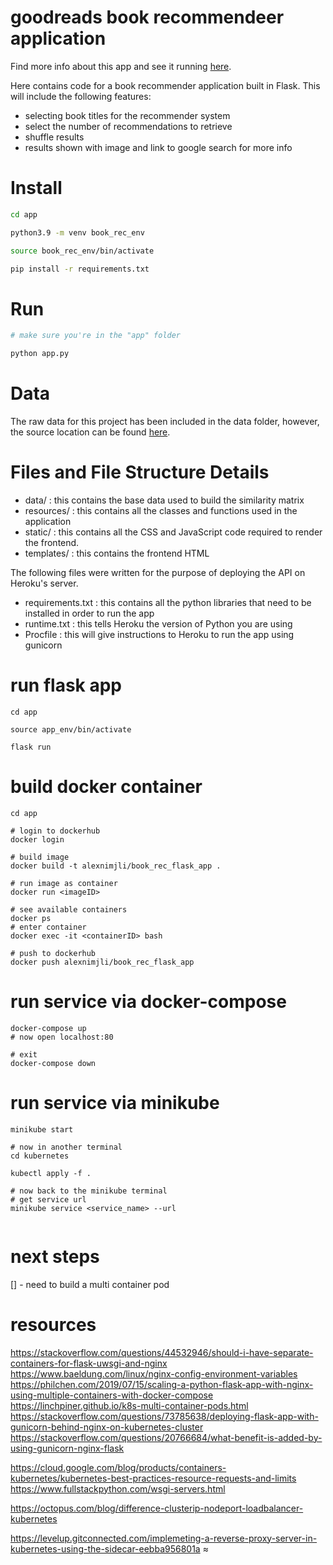 # goodreads book recommendeer application

Find more info about this app and see it running [here](https://alexnim.com/coding-projects-book-rec-app.html).

Here contains code for a book recommender application built in Flask. This will include the following features:
- selecting book titles for the recommender system
- select the number of recommendations to retrieve
- shuffle results
- results shown with image and link to google search for more info

# Install

```bash
cd app

python3.9 -m venv book_rec_env

source book_rec_env/bin/activate

pip install -r requirements.txt
```

# Run

```bash
# make sure you're in the "app" folder

python app.py
```

# Data
The raw data for this project has been included in the data folder, however, the source location can be found [here](https://github.com/zygmuntz/goodbooks-10k).

# Files and File Structure Details
- data/ : this contains the base data used to build the similarity matrix 
- resources/ : this contains all the classes and functions used in the application
- static/ : this contains all the CSS and JavaScript code required to render the frontend. 
- templates/ : this contains the frontend HTML

The following files were written for the purpose of deploying the API on Heroku's server. 
- requirements.txt : this contains all the python libraries that need to be installed in order to run the app
- runtime.txt : this tells Heroku the version of Python you are using
- Procfile : this will give instructions to Heroku to run the app using gunicorn

# run flask app

```
cd app

source app_env/bin/activate

flask run
```


# build docker container

```shell
cd app

# login to dockerhub
docker login

# build image
docker build -t alexnimjli/book_rec_flask_app .

# run image as container
docker run <imageID>

# see available containers
docker ps
# enter container
docker exec -it <containerID> bash

# push to dockerhub
docker push alexnimjli/book_rec_flask_app
```

# run service via docker-compose

```shell
docker-compose up
# now open localhost:80

# exit
docker-compose down
```
# run service via minikube

``` shell
minikube start

# now in another terminal
cd kubernetes

kubectl apply -f .

# now back to the minikube terminal
# get service url
minikube service <service_name> --url


```

# next steps

[] - need to build a multi container pod





# resources

https://stackoverflow.com/questions/44532946/should-i-have-separate-containers-for-flask-uwsgi-and-nginx
https://www.baeldung.com/linux/nginx-config-environment-variables
https://philchen.com/2019/07/15/scaling-a-python-flask-app-with-nginx-using-multiple-containers-with-docker-compose
https://linchpiner.github.io/k8s-multi-container-pods.html
https://stackoverflow.com/questions/73785638/deploying-flask-app-with-gunicorn-behind-nginx-on-kubernetes-cluster
https://stackoverflow.com/questions/20766684/what-benefit-is-added-by-using-gunicorn-nginx-flask

https://cloud.google.com/blog/products/containers-kubernetes/kubernetes-best-practices-resource-requests-and-limits
https://www.fullstackpython.com/wsgi-servers.html

https://octopus.com/blog/difference-clusterip-nodeport-loadbalancer-kubernetes

https://levelup.gitconnected.com/implemeting-a-reverse-proxy-server-in-kubernetes-using-the-sidecar-eebba956801a ≈
